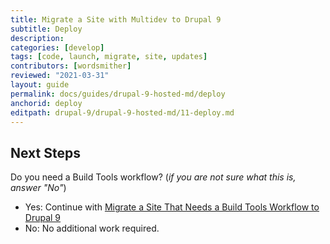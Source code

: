 ```yaml
---
title: Migrate a Site with Multidev to Drupal 9
subtitle: Deploy
description: 
categories: [develop]
tags: [code, launch, migrate, site, updates]
contributors: [wordsmither]
reviewed: "2021-03-31"
layout: guide
permalink: docs/guides/drupal-9-hosted-md/deploy
anchorid: deploy
editpath: drupal-9/drupal-9-hosted-md/11-deploy.md
---
```

<Partial file="drupal-9/deploy-using-relaunch.md" />

## Next Steps

Do you need a Build Tools workflow? (*if you are not sure what this is, answer "No"*)
- Yes: Continue with [Migrate a Site That Needs a Build Tools Workflow to Drupal 9](/guides/drupal-9-hosted-btworkflow)
- No: No additional work required.